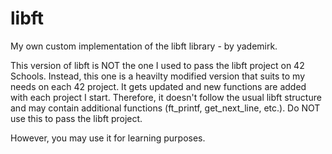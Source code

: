 # libft
My own custom implementation of the libft library - by yademirk.

This version of libft is NOT the one I used to pass the libft project on 42 Schools. Instead, this one is a heavilty modified version that suits to my needs on each 42 project. It gets updated and new functions are added with each project I start. Therefore, it doesn't follow the usual libft structure and may contain additional functions (ft_printf, get_next_line, etc.). Do NOT use this to pass the libft project.

However, you may use it for learning purposes.
